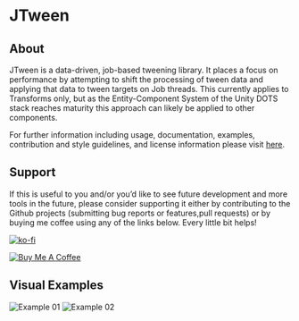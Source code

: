 # JTween

## About
JTween is a data-driven, job-based tweening library. It places a focus on performance by attempting to shift the processing of tween data and applying that data to tween targets on Job threads. This currently applies to Transforms only, but as the Entity-Component System of the Unity DOTS stack reaches maturity this approach can likely be applied to other components.

For further information including usage, documentation, examples, contribution and style guidelines, and license information please visit [here](https://github.com/unity-jtween.io).

## Support
If this is useful to you and/or you’d like to see future development and more tools in the future, please consider supporting it either by contributing to the Github projects (submitting bug reports or features,pull requests) or by buying me coffee using any of the links below. Every little bit helps!

[![ko-fi](https://www.ko-fi.com/img/githubbutton_sm.svg)](https://ko-fi.com/I3I2W7GX)

<a href="https://www.buymeacoffee.com/PBNUzn2Y0" target="_blank"><img src="https://www.buymeacoffee.com/assets/img/custom_images/black_img.png" alt="Buy Me A Coffee" style="height: auto !important;width: auto !important;" ></a> 

## Visual Examples
![Example 01](https://github.com/jeffcampbellmakesgames/unity-jtween/blob/master/DocFXProject/images/fun_example_02.gif)
![Example 02](https://github.com/jeffcampbellmakesgames/unity-jtween/blob/master/DocFXProject/images/fun_example_04.gif)
